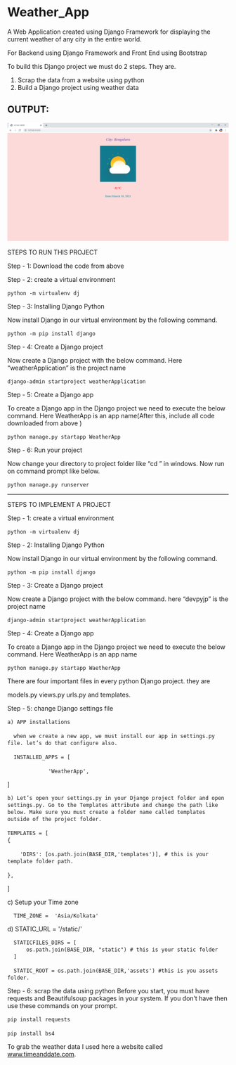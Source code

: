 # Weather_App
A Web Application created using Django Framework for displaying the current weather of any city in the entire world.

For Backend using Django Framework and Front End using Bootstrap

To build this Django project we must do 2 steps. They are.

1) Scrap the data from a website using python
2) Build a Django project using weather data

OUTPUT:
--------

<img src = "WeatherApp_Output.png">

STEPS TO RUN THIS PROJECT

Step - 1: Download the code from above

Step - 2: create a virtual environment

    python -m virtualenv dj
  
Step - 3: Installing Django Python
  
  Now install Django in our virtual environment by the following command.
    
    python -m pip install django
    
Step - 4: Create a Django project

  Now create a Django project with the below command. Here “weatherApplication” is the project name
  
    django-admin startproject weatherApplication
    
Step - 5: Create a Django app

  To create a Django app in the Django project we need to execute the below command. Here WeatherApp is an app name(After this, include all code downloaded from above )
  
    python manage.py startapp WeatherApp
    
Step - 6: Run your project

  Now change your directory to project folder like “cd <projectfolder>” in windows. Now run on command prompt like below.
  
    python manage.py runserver

---------------------------------------------------------------------------------------------------------------------------------------------------------------------------------


STEPS TO IMPLEMENT A PROJECT

Step - 1: create a virtual environment

    python -m virtualenv dj
  
Step - 2: Installing Django Python
  
  Now install Django in our virtual environment by the following command.
    
    python -m pip install django
    
Step - 3: Create a Django project

  Now create a Django project with the below command. here “devpyjp” is the project name
  
    django-admin startproject weatherApplication
    
Step - 4: Create a Django app

  To create a Django app in the Django project we need to execute the below command. Here WeatherApp is an app name
  
    python manage.py startapp WaetherApp
    
    
  There are four important files in every python Django project. they are

  models.py
  views.py
  urls.py
  and templates.
  
Step - 5: change Django settings file

    a) APP installations
    
      when we create a new app, we must install our app in settings.py file. let’s do that configure also.
      
      INSTALLED_APPS = [

                 'WeatherApp',

]
  
    b) Let’s open your settings.py in your Django project folder and open settings.py. Go to the Templates attribute and change the path like below. Make sure you must create a folder name called templates outside of the project folder.
    
    TEMPLATES = [
    {
        
        'DIRS': [os.path.join(BASE_DIR,'templates')], # this is your template folder path.
        
    },
]

  c) Setup your Time zone
  
      TIME_ZONE =  'Asia/Kolkata'
      
  d) STATIC_URL = '/static/'

      STATICFILES_DIRS = [
          os.path.join(BASE_DIR, "static") # this is your static folder
      ]

      STATIC_ROOT = os.path.join(BASE_DIR,'assets') #this is you assets folder.
 
Step - 6: scrap the data using python
  Before you start, you must have requests and Beautifulsoup packages in your system. 
  If you don’t have then use these commands on your prompt.

    pip install requests

    pip install bs4

To grab the weather data I used here a website called www.timeanddate.com.
